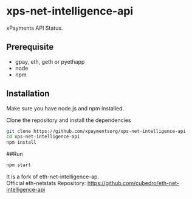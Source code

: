 # xps-net-intelligence-api
xPayments API Status.

## Prerequisite
* gpay, eth, geth or pyethapp
* node
* npm

## Installation
Make sure you have node.js and npm installed.

Clone the repository and install the dependencies

```bash
git clone https://github.com/xpaymentsorg/xps-net-intelligence-api
cd xps-net-intelligence-api
npm install
```

##Run

```bash
npm start
```

It is a fork of eth-net-intelligence-ap.<br>
Official eth-netstats Repository: https://github.com/cubedro/eth-net-intelligence-api<br>
